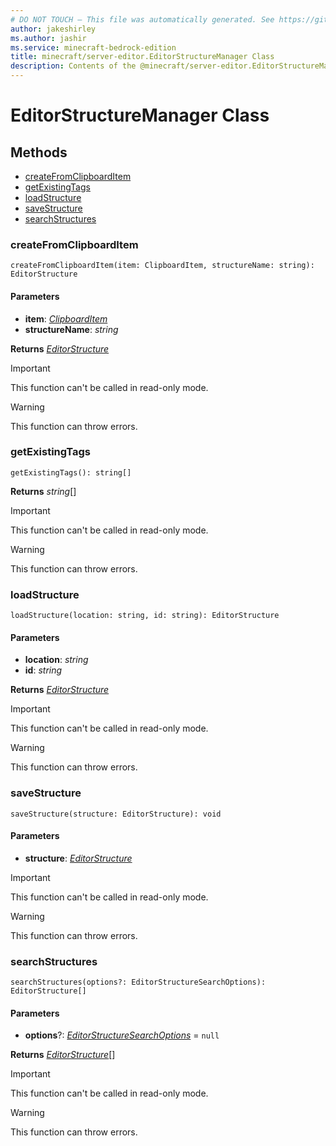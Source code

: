 ```yaml
---
# DO NOT TOUCH — This file was automatically generated. See https://github.com/mojang/minecraftapidocsgenerator to modify descriptions, examples, etc.
author: jakeshirley
ms.author: jashir
ms.service: minecraft-bedrock-edition
title: minecraft/server-editor.EditorStructureManager Class
description: Contents of the @minecraft/server-editor.EditorStructureManager class.
---
```

# EditorStructureManager Class

## Methods
- [createFromClipboardItem](#createfromclipboarditem)
- [getExistingTags](#getexistingtags)
- [loadStructure](#loadstructure)
- [saveStructure](#savestructure)
- [searchStructures](#searchstructures)

### **createFromClipboardItem**
`
createFromClipboardItem(item: ClipboardItem, structureName: string): EditorStructure
`

#### **Parameters**
- **item**: [*ClipboardItem*](ClipboardItem.md)
- **structureName**: *string*

**Returns** [*EditorStructure*](EditorStructure.md)

> [!IMPORTANT]
> This function can't be called in read-only mode.

> [!WARNING]
> This function can throw errors.

### **getExistingTags**
`
getExistingTags(): string[]
`

**Returns** *string*[]

> [!IMPORTANT]
> This function can't be called in read-only mode.

> [!WARNING]
> This function can throw errors.

### **loadStructure**
`
loadStructure(location: string, id: string): EditorStructure
`

#### **Parameters**
- **location**: *string*
- **id**: *string*

**Returns** [*EditorStructure*](EditorStructure.md)

> [!IMPORTANT]
> This function can't be called in read-only mode.

> [!WARNING]
> This function can throw errors.

### **saveStructure**
`
saveStructure(structure: EditorStructure): void
`

#### **Parameters**
- **structure**: [*EditorStructure*](EditorStructure.md)

> [!IMPORTANT]
> This function can't be called in read-only mode.

> [!WARNING]
> This function can throw errors.

### **searchStructures**
`
searchStructures(options?: EditorStructureSearchOptions): EditorStructure[]
`

#### **Parameters**
- **options**?: [*EditorStructureSearchOptions*](EditorStructureSearchOptions.md) = `null`

**Returns** [*EditorStructure*](EditorStructure.md)[]

> [!IMPORTANT]
> This function can't be called in read-only mode.

> [!WARNING]
> This function can throw errors.

